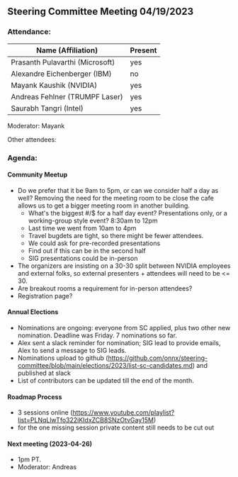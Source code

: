 ## Steering Committee Meeting 04/19/2023

### Attendance:

| Name (Affiliation)              | Present  |
| ------------------------------- | -------- |
| Prasanth Pulavarthi (Microsoft) | yes |
| Alexandre Eichenberger (IBM)    | no |
| Mayank Kaushik (NVIDIA)         | yes |
| Andreas Fehlner (TRUMPF Laser)  | yes |
| Saurabh Tangri (Intel)          | yes |

Moderator: Mayank

Other attendees: 

### Agenda:

  #### Community Meetup
  - Do we prefer that it be 9am to 5pm, or can we consider half a day as well? Removing the need for the meeting room to be close the cafe allows us to get a bigger meeting room in another building.
    - What's the biggest #/$ for a half day event? Presentations only, or a working-group style event? 8:30am to 12pm
    - Last time we went from 10am to 4pm
    - Travel bugdets are tight, so there might be fewer attendees.
    - We could ask for pre-recorded presentations
    - Find out if this can be in the second half
    - SIG presentations could be in-person
  - The organizers are insisting on a 30-30 split between NVIDIA employees and external folks, so external presenters + attendees will need to be <= 30.
  - Are breakout rooms a requirement for in-person attendees?
  - Registration page?
  
  #### Annual Elections
  - Nominations are ongoing: everyone from SC applied, plus two other new nomination. Deadline was Friday. 7 nominations so far.
  - Alex sent a slack reminder for nomination; SIG lead to provide emails, Alex to send a message to SIG leads.
  - Nominations upload to github (https://github.com/onnx/steering-committee/blob/main/elections/2023/list-sc-candidates.md) and published at slack
  - List of contributors can be updated till the end of the month.

  #### Roadmap Process
  - 3 sessions online (https://www.youtube.com/playlist?list=PLNqLlwTfo322iKIdxZCB8SNzOtvGay15M) 
  - for the one missing session private content still needs to be cut out 
   
  #### Next meeting (2023-04-26)
  - 1pm PT.
  - Moderator: Andreas
